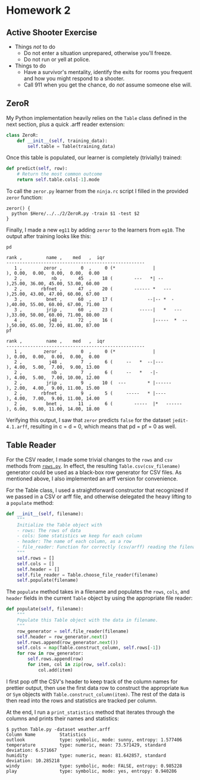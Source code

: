 # Homework 2
## Active Shooter Exercise
* Things _not_ to do
   * Do not enter a situation unprepared, otherwise you'll freeze.
   * Do not run or yell at police.
* Things to do
   * Have a survivor's mentality, identify the exits for rooms you frequent and how you might respond to a shooter.
   * Call 911 when you get the chance, do _not_ assume someone else will.

## ZeroR

My Python implementation heavily relies on the ``Table`` class defined in the next section, plus a quick .arff reader extension:

```python
class ZeroR:
    def __init__(self, training_data):
        self.table = Table(training_data)
```

Once this table is populated, our learner is completely (trivially) trained:

```python
def predict(self, row):
    # Return the most common outcome
    return self.table.cols[-1].mode
```

To call the ``zeror.py`` learner from the ``ninja.rc`` script I filled in the provided ``zeror`` function:

```
zeror() {
  python $Here/../../2/ZeroR.py -train $1 -test $2
}
```

Finally, I made a new ``eg11`` by adding ``zeror`` to the learners from ``eg10``. The output after training looks like this:

```
pd

rank ,         name ,    med   ,  iqr
----------------------------------------------------
   1 ,        zeror ,       0  ,     0 (*              |              ), 0.00,  0.00,  0.00,  0.00,  0.00
   2 ,           nb ,      45  ,    18 (        ---   *| --           ),25.00, 36.00, 45.00, 53.00, 60.00
   2 ,       rbfnet ,      47  ,    20 (        ------ *   ---        ),25.00, 43.00, 47.00, 60.00, 67.00
   3 ,         bnet ,      60  ,    17 (             --|-- *  -       ),40.00, 55.00, 60.00, 67.00, 71.00
   3 ,         jrip ,      60  ,    23 (          -----|   *   ---    ),33.00, 50.00, 60.00, 71.00, 80.00
   4 ,          j48 ,      72  ,    16 (               |-----  *  --  ),50.00, 65.00, 72.00, 81.00, 87.00
pf

rank ,         name ,    med   ,  iqr
----------------------------------------------------
   1 ,        zeror ,       0  ,     0 (*              |              ), 0.00,  0.00,  0.00,  0.00,  0.00
   2 ,          j48 ,       7  ,     6 (     --   *  --|---           ), 4.00,  5.00,  7.00,  9.00, 13.00
   2 ,           nb ,       7  ,     6 (     --   *   -|-             ), 4.00,  5.00,  7.00, 10.00, 12.00
   2 ,         jrip ,       9  ,    10 (  ---        * |------        ), 2.00,  4.00,  9.00, 11.00, 15.00
   2 ,       rbfnet ,       9  ,     5 (     -----   * |----          ), 4.00,  7.00,  9.00, 11.00, 14.00
   2 ,         bnet ,      11  ,     6 (        -----  |*   ------    ), 6.00,  9.00, 11.00, 14.00, 18.00
```

Verifying this output, I saw that ``zeror`` predicts ``false`` for the dataset ``jedit-4.1.arff``, resulting in c = d = 0, which means that pd = pf = 0 as well.


## Table Reader
For the CSV reader, I made some trivial changes to the ``rows`` and ``csv`` methods from [``rows.py``](https://github.com/txt/fss16/blob/master/src/rows.py). In effect, the resulting ``Table.csv(csv_filename)`` generator could be used as a black-box row generator for CSV files. As mentioned above, I also implemented an arff version for convenience.

For the Table class, I used a straightforward constructor that recognized if we passed in a CSV or arff file, and otherwise delegated the heavy lifting to a ``populate`` method:

```python
def __init__(self, filename):
    """
    Initialize the Table object with
    - rows: The rows of data
    - cols: Some statistics we keep for each column
    - header: The name of each column, as a row
    - file_reader: Function for correctly (csv/arff) reading the filename
    """
    self.rows = []
    self.cols = []
    self.header = []
    self.file_reader = Table.choose_file_reader(filename)
    self.populate(filename)
```

The ``populate`` method takes in a filename and populates the ``rows``, ``cols``, and ``header`` fields in the current ``Table`` object by using the appropriate file reader:

```python
def populate(self, filename):
    """
    Populate this Table object with the data in filename.
    """
    row_generator = self.file_reader(filename)
    self.header = row_generator.next()
    self.rows.append(row_generator.next())
    self.cols = map(Table.construct_column, self.rows[-1])
    for row in row_generator:
        self.rows.append(row)
        for item, col in zip(row, self.cols):
            col.add(item)
```

I first pop off the CSV's header to keep track of the column names for prettier output, then use the first data row to construct the appropriate ``Num`` or ``Sym`` objects with ``Table.construct_column(item)``. The rest of the data is then read into the rows and statistics are tracked per column.

At the end, I run a ``print_statistics`` method that iterates through the columns and prints their names and statistics:

```
$ python Table.py -dataset weather.arff
Column Name         Statistics
outlook             type: symbolic, mode: sunny, entropy: 1.577406
temperature         type: numeric, mean: 73.571429, standard deviation: 6.571667
humidity            type: numeric, mean: 81.642857, standard deviation: 10.285218
windy               type: symbolic, mode: FALSE, entropy: 0.985228
play                type: symbolic, mode: yes, entropy: 0.940286
```
